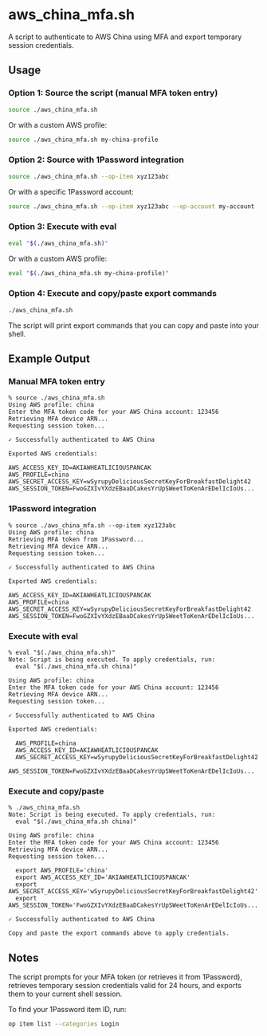 # aws_china_mfa.sh

A script to authenticate to AWS China using MFA and export temporary session credentials.

## Usage

### Option 1: Source the script (manual MFA token entry)

```bash
source ./aws_china_mfa.sh
```

Or with a custom AWS profile:

```bash
source ./aws_china_mfa.sh my-china-profile
```

### Option 2: Source with 1Password integration

```bash
source ./aws_china_mfa.sh --op-item xyz123abc
```

Or with a specific 1Password account:

```bash
source ./aws_china_mfa.sh --op-item xyz123abc --op-account my-account
```

### Option 3: Execute with eval

```bash
eval "$(./aws_china_mfa.sh)"
```

Or with a custom AWS profile:

```bash
eval "$(./aws_china_mfa.sh my-china-profile)"
```

### Option 4: Execute and copy/paste export commands

```bash
./aws_china_mfa.sh
```

The script will print export commands that you can copy and paste into your shell.

## Example Output

### Manual MFA token entry

```
% source ./aws_china_mfa.sh
Using AWS profile: china
Enter the MFA token code for your AWS China account: 123456
Retrieving MFA device ARN...
Requesting session token...

✓ Successfully authenticated to AWS China

Exported AWS credentials:

AWS_ACCESS_KEY_ID=AKIAWHEATLICIOUSPANCAK
AWS_PROFILE=china
AWS_SECRET_ACCESS_KEY=wSyrupyDeliciousSecretKeyForBreakfastDelight42
AWS_SESSION_TOKEN=FwoGZXIvYXdzEBaaDCakesYrUpSWeetToKenArEDelIcIoUs...
```

### 1Password integration

```
% source ./aws_china_mfa.sh --op-item xyz123abc
Using AWS profile: china
Retrieving MFA token from 1Password...
Retrieving MFA device ARN...
Requesting session token...

✓ Successfully authenticated to AWS China

Exported AWS credentials:

AWS_ACCESS_KEY_ID=AKIAWHEATLICIOUSPANCAK
AWS_PROFILE=china
AWS_SECRET_ACCESS_KEY=wSyrupyDeliciousSecretKeyForBreakfastDelight42
AWS_SESSION_TOKEN=FwoGZXIvYXdzEBaaDCakesYrUpSWeetToKenArEDelIcIoUs...
```

### Execute with eval

```
% eval "$(./aws_china_mfa.sh)"
Note: Script is being executed. To apply credentials, run:
  eval "$(./aws_china_mfa.sh china)"

Using AWS profile: china
Enter the MFA token code for your AWS China account: 123456
Retrieving MFA device ARN...
Requesting session token...

✓ Successfully authenticated to AWS China

Exported AWS credentials:

  AWS_PROFILE=china
  AWS_ACCESS_KEY_ID=AKIAWHEATLICIOUSPANCAK
  AWS_SECRET_ACCESS_KEY=wSyrupyDeliciousSecretKeyForBreakfastDelight42
  AWS_SESSION_TOKEN=FwoGZXIvYXdzEBaaDCakesYrUpSWeetToKenArEDelIcIoUs...
```

### Execute and copy/paste

```
% ./aws_china_mfa.sh
Note: Script is being executed. To apply credentials, run:
  eval "$(./aws_china_mfa.sh china)"

Using AWS profile: china
Enter the MFA token code for your AWS China account: 123456
Retrieving MFA device ARN...
Requesting session token...

  export AWS_PROFILE='china'
  export AWS_ACCESS_KEY_ID='AKIAWHEATLICIOUSPANCAK'
  export AWS_SECRET_ACCESS_KEY='wSyrupyDeliciousSecretKeyForBreakfastDelight42'
  export AWS_SESSION_TOKEN='FwoGZXIvYXdzEBaaDCakesYrUpSWeetToKenArEDelIcIoUs...'

✓ Successfully authenticated to AWS China

Copy and paste the export commands above to apply credentials.
```

## Notes

The script prompts for your MFA token (or retrieves it from 1Password), retrieves temporary session credentials valid for 24 hours, and exports them to your current shell session.

To find your 1Password item ID, run:
```bash
op item list --categories Login
```
